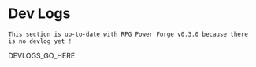 # Dev Logs

```admonish success title="Oh yeah"
This section is up-to-date with RPG Power Forge v0.3.0 because there is no devlog yet !
```

DEVLOGS_GO_HERE